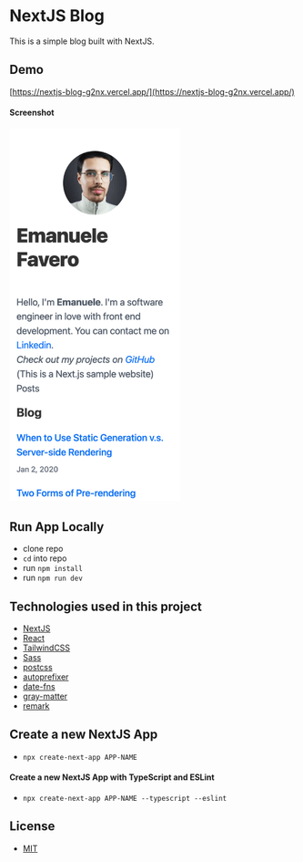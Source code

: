 # NextJS Blog

This is a simple blog built with NextJS.

## Demo

[https://nextjs-blog-g2nx.vercel.app/](https://nextjs-blog-g2nx.vercel.app/)

#### Screenshot

<img src="screenshot.png" alt="screenshot" width="300">

## Run App Locally

- clone repo
- `cd` into repo
- run `npm install`
- run `npm run dev`

## Technologies used in this project

- [NextJS](https://nextjs.org/)
- [React](https://reactjs.org/)
- [TailwindCSS](https://tailwindcss.com/)
- [Sass](https://sass-lang.com/)
- [postcss](https://postcss.org/)
- [autoprefixer](https://www.npmjs.com/package/autoprefixer)
- [date-fns](https://date-fns.org/)
- [gray-matter](https://www.npmjs.com/package/gray-matter)
- [remark](https://www.npmjs.com/package/remark)

## Create a new NextJS App

- `npx create-next-app APP-NAME`

#### Create a new NextJS App with TypeScript and ESLint

- `npx create-next-app APP-NAME --typescript --eslint`

## License

- [MIT](LICENSE.md)
